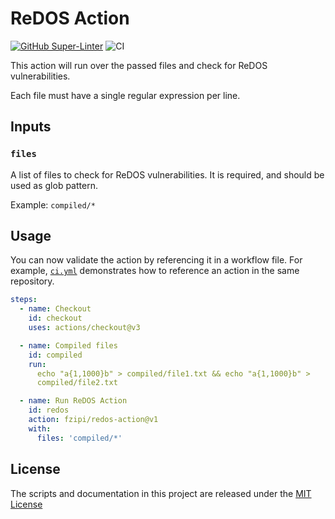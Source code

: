 # ReDOS Action

[![GitHub Super-Linter](https://github.com/actions/javascript-action/actions/workflows/linter.yml/badge.svg)](https://github.com/super-linter/super-linter)
![CI](https://github.com/actions/javascript-action/actions/workflows/ci.yml/badge.svg)

This action will run over the passed files and check for ReDOS vulnerabilities.

Each file must have a single regular expression per line.

## Inputs

### `files`

A list of files to check for ReDOS vulnerabilities. It is required, and should
be used as glob pattern.

Example: `compiled/*`

## Usage

You can now validate the action by referencing it in a workflow file. For
example, [`ci.yml`](./.github/workflows/ci.yml) demonstrates how to reference an
action in the same repository.

```yaml
steps:
  - name: Checkout
    id: checkout
    uses: actions/checkout@v3

  - name: Compiled files
    id: compiled
    run:
      echo "a{1,1000}b" > compiled/file1.txt && echo "a{1,1000}b" >
      compiled/file2.txt

  - name: Run ReDOS Action
    id: redos
    action: fzipi/redos-action@v1
    with:
      files: 'compiled/*'
```

## License

The scripts and documentation in this project are released under the
[MIT License](LICENSE)

